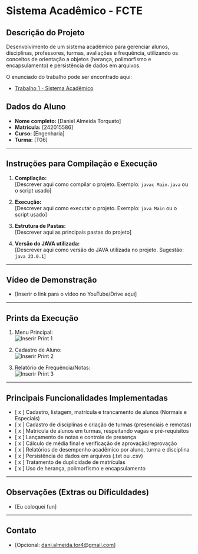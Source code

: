 # Sistema Acadêmico - FCTE

## Descrição do Projeto

Desenvolvimento de um sistema acadêmico para gerenciar alunos, disciplinas, professores, turmas, avaliações e frequência, utilizando os conceitos de orientação a objetos (herança, polimorfismo e encapsulamento) e persistência de dados em arquivos.

O enunciado do trabalho pode ser encontrado aqui:
- [Trabalho 1 - Sistema Acadêmico](https://github.com/lboaventura25/OO-T06_2025.1_UnB_FCTE/blob/main/trabalhos/ep1/README.md)

## Dados do Aluno

- **Nome completo:** [Daniel Almeida Torquato]
- **Matrícula:** [242015586]
- **Curso:** [Engenharia]
- **Turma:** [T06]

---

## Instruções para Compilação e Execução

1. **Compilação:**  
   [Descrever aqui como compilar o projeto. Exemplo: `javac Main.java` ou o script usado]

2. **Execução:**  
   [Descrever aqui como executar o projeto. Exemplo: `java Main` ou o script usado]

3. **Estrutura de Pastas:**  
   [Descrever aqui as principais pastas do projeto]

3. **Versão do JAVA utilizada:**  
   [Descrever aqui como versão do JAVA utilizada no projeto. Sugestão: `java 23.0.1`]

---

## Vídeo de Demonstração

- [Inserir o link para o vídeo no YouTube/Drive aqui]

---

## Prints da Execução

1. Menu Principal:  
   ![Inserir Print 1](caminho/do/print1.png)

2. Cadastro de Aluno:  
   ![Inserir Print 2](caminho/do/print2.png)

3. Relatório de Frequência/Notas:  
   ![Inserir Print 3](caminho/do/print3.png)

---

## Principais Funcionalidades Implementadas

- [ x ] Cadastro, listagem, matrícula e trancamento de alunos (Normais e Especiais)
- [ x ] Cadastro de disciplinas e criação de turmas (presenciais e remotas)
- [ x ] Matrícula de alunos em turmas, respeitando vagas e pré-requisitos
- [ x ] Lançamento de notas e controle de presença
- [ x ] Cálculo de média final e verificação de aprovação/reprovação
- [ x ] Relatórios de desempenho acadêmico por aluno, turma e disciplina
- [ x ] Persistência de dados em arquivos (.txt ou .csv)
- [ x ] Tratamento de duplicidade de matrículas
- [ x ] Uso de herança, polimorfismo e encapsulamento

---

## Observações (Extras ou Dificuldades)

- [Eu coloquei fun]

---

## Contato

- [Opcional: dani.almeida.tor4@gmail.com]
